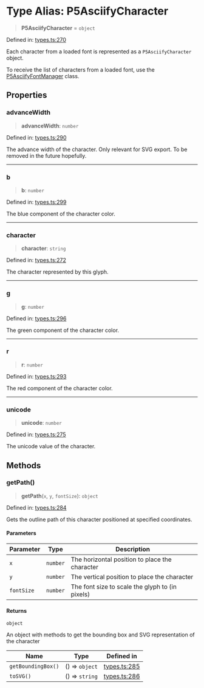 # Type Alias: P5AsciifyCharacter

> **P5AsciifyCharacter** = `object`

Defined in: [types.ts:270](https://github.com/humanbydefinition/p5.asciify/blob/72903d96d3952ed620f9a2161a4579d7cc8f2a03/src/lib/types.ts#L270)

Each character from a loaded font is represented as a `P5AsciifyCharacter` object.

To receive the list of characters from a loaded font, use the [P5AsciifyFontManager](../classes/P5AsciifyFontManager.md) class.

## Properties

### advanceWidth

> **advanceWidth**: `number`

Defined in: [types.ts:290](https://github.com/humanbydefinition/p5.asciify/blob/72903d96d3952ed620f9a2161a4579d7cc8f2a03/src/lib/types.ts#L290)

The advance width of the character. Only relevant for SVG export. To be removed in the future hopefully.

---

### b

> **b**: `number`

Defined in: [types.ts:299](https://github.com/humanbydefinition/p5.asciify/blob/72903d96d3952ed620f9a2161a4579d7cc8f2a03/src/lib/types.ts#L299)

The blue component of the character color.

---

### character

> **character**: `string`

Defined in: [types.ts:272](https://github.com/humanbydefinition/p5.asciify/blob/72903d96d3952ed620f9a2161a4579d7cc8f2a03/src/lib/types.ts#L272)

The character represented by this glyph.

---

### g

> **g**: `number`

Defined in: [types.ts:296](https://github.com/humanbydefinition/p5.asciify/blob/72903d96d3952ed620f9a2161a4579d7cc8f2a03/src/lib/types.ts#L296)

The green component of the character color.

---

### r

> **r**: `number`

Defined in: [types.ts:293](https://github.com/humanbydefinition/p5.asciify/blob/72903d96d3952ed620f9a2161a4579d7cc8f2a03/src/lib/types.ts#L293)

The red component of the character color.

---

### unicode

> **unicode**: `number`

Defined in: [types.ts:275](https://github.com/humanbydefinition/p5.asciify/blob/72903d96d3952ed620f9a2161a4579d7cc8f2a03/src/lib/types.ts#L275)

The unicode value of the character.

## Methods

### getPath()

> **getPath**(`x`, `y`, `fontSize`): `object`

Defined in: [types.ts:284](https://github.com/humanbydefinition/p5.asciify/blob/72903d96d3952ed620f9a2161a4579d7cc8f2a03/src/lib/types.ts#L284)

Gets the outline path of this character positioned at specified coordinates.

#### Parameters

| Parameter  | Type     | Description                                     |
| ---------- | -------- | ----------------------------------------------- |
| `x`        | `number` | The horizontal position to place the character  |
| `y`        | `number` | The vertical position to place the character    |
| `fontSize` | `number` | The font size to scale the glyph to (in pixels) |

#### Returns

`object`

An object with methods to get the bounding box and SVG representation of the character

| Name               | Type           | Defined in                                                                                                                          |
| ------------------ | -------------- | ----------------------------------------------------------------------------------------------------------------------------------- |
| `getBoundingBox()` | () => `object` | [types.ts:285](https://github.com/humanbydefinition/p5.asciify/blob/72903d96d3952ed620f9a2161a4579d7cc8f2a03/src/lib/types.ts#L285) |
| `toSVG()`          | () => `string` | [types.ts:286](https://github.com/humanbydefinition/p5.asciify/blob/72903d96d3952ed620f9a2161a4579d7cc8f2a03/src/lib/types.ts#L286) |
